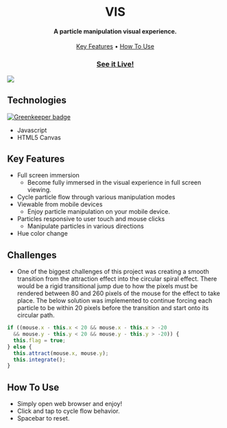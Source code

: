 <h1 align="center">VIS</h1>
<h4 align="center">A particle manipulation visual experience.</h4>

<p align="center">
  <a href="#key-features">Key Features</a> •
  <a href="#how-to-use">How To Use</a>
</p>



<h3 align="center"><a href="https://laujonat.github.io/VIS/">See it Live!</a></h3>
<img src="https://i.imgur.com/UeszUvm.png"/>

## Technologies

[![Greenkeeper badge](https://badges.greenkeeper.io/laujonat/VIS.svg)](https://greenkeeper.io/)

* Javascript
* HTML5 Canvas


## Key Features

* Full screen immersion
  - Become fully immersed in the visual experience in full screen viewing.
* Cycle particle flow through various manipulation modes
* Viewable from mobile devices
  - Enjoy particle manipulation on your mobile device.
* Particles responsive to user touch and mouse clicks
  - Manipulate particles in various directions
* Hue color change

## Challenges

* One of the biggest challenges of this project was creating a smooth transition from the attraction effect into the circular spiral effect.  There would be a rigid transitional jump due to how the pixels must be rendered between 80 and 260 pixels of the mouse for the effect to take place. The below solution was implemented to continue forcing each particle to be within 20 pixels before the transition and start onto its circular path.

```JavaScript
if ((mouse.x - this.x < 20 && mouse.x - this.x > -20
  && mouse.y - this.y < 20 && mouse.y - this.y > -20)) {
  this.flag = true;
} else {
  this.attract(mouse.x, mouse.y);
  this.integrate();
}
```


## How To Use

* Simply open web browser and enjoy!
* Click and tap to cycle flow behavior.
* Spacebar to reset.
